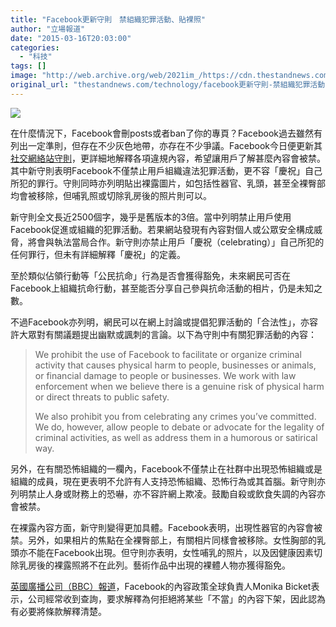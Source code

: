 ```yaml
---
title: "Facebook更新守則　禁組織犯罪活動、貼裸照"
author: "立場報道"
date: "2015-03-16T20:03:00"
categories:
  - "科技"
tags: []
image: "http://web.archive.org/web/2021im_/https://cdn.thestandnews.com/media/photos/cache/fb-25_laE7c_1200x0.png"
original_url: "thestandnews.com/technology/facebook更新守則-禁組織犯罪活動-貼裸照"
---
```

![](http://web.archive.org/web/2021im_/https://cdn.thestandnews.com/media/photos/cache/fb-25_laE7c_1200x0.png)

在什麼情況下，Facebook會刪posts或者ban了你的專頁？Facebook過去雖然有列出一定準則，但存在不少灰色地帶，亦存在不少爭議。Facebook今日便更新其[社](http://web.archive.org/web/20210628175725/https://www.facebook.com/communitystandards)[交](http://web.archive.org/web/20210628175725/https://www.facebook.com/communitystandards)[網絡](http://web.archive.org/web/20210628175725/https://www.facebook.com/communitystandards)[站守則](http://web.archive.org/web/20210628175725/https://www.facebook.com/communitystandards)，更詳細地解釋各項違規內容，希望讓用戶了解甚麼內容會被禁。其中新守則表明Facebook不僅禁止用戶組織違法犯罪活動，更不容「慶祝」自己所犯的罪行。守則同時亦列明貼出裸露圖片，如包括性器官、乳頭，甚至全裸臀部均會被移除，但哺乳照或切除乳房後的照片則可以。

新守則全文長近2500個字，幾乎是舊版本的3倍。當中列明禁止用戶使用Facebook促進或組織的犯罪活動。若果網站發現有內容對個人或公眾安全構成威脅，將會與執法當局合作。新守則亦禁止用戶「慶祝（celebrating）」自己所犯的任何罪行，但未有詳細解釋「慶祝」的定義。

至於類似佔領行動等「公民抗命」行為是否會獲得豁免，未來網民可否在Facebook上組織抗命行動，甚至能否分享自己參與抗命活動的相片，仍是未知之數。

不過Facebook亦列明，網民可以在網上討論或提倡犯罪活動的「合法性」，亦容許大眾對有關議題提出幽默或諷刺的言論。以下為守則中有關犯罪活動的內容：

> We prohibit the use of Facebook to facilitate or organize criminal activity that causes physical harm to people, businesses or animals, or financial damage to people or businesses. We work with law enforcement when we believe there is a genuine risk of physical harm or direct threats to public safety.
> 
> We also prohibit you from celebrating any crimes you’ve committed. We do, however, allow people to debate or advocate for the legality of criminal activities, as well as address them in a humorous or satirical way.

另外，在有關恐怖組織的一欄內，Facebook不僅禁止在社群中出現恐怖組織或是組織的成員，現在更表明不允許有人支持恐怖組織、恐怖行為或其首腦。新守則亦列明禁止人身或財務上的恐嚇，亦不容許網上欺凌。鼓勵自殺或飲食失調的內容亦會被禁。

在裸露內容方面，新守則變得更加具體。Facebook表明，出現性器官的內容會被禁。另外，如果相片的焦點在全裸臀部上，有關相片同樣會被移除。女性胸部的乳頭亦不能在Facebook出現。但守則亦表明，女性哺乳的照片，以及因健康因素切除乳房後的裸露照將不在此列。藝術作品中出現的裸體人物亦獲得豁免。

[英國廣播公司（BBC）報道](http://web.archive.org/web/20210628175725/http://www.bbc.com/news/technology-31890521)，Facebook的內容政策全球負責人Monika Bicket表示，公司經常收到查詢，要求解釋為何拒絕將某些「不當」的內容下架，因此認為有必要將條款解釋清楚。